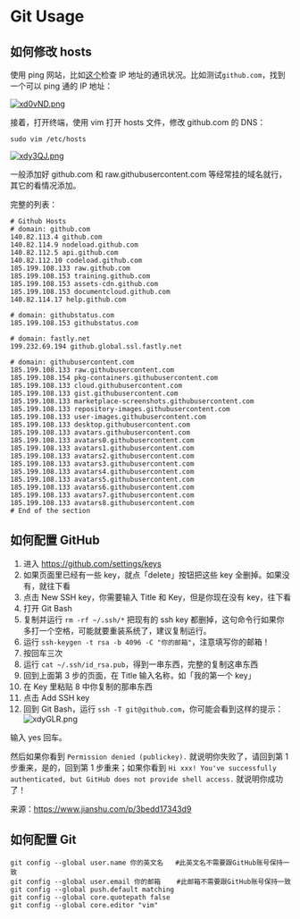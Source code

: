 # Git Usage

## 如何修改 hosts

使用 ping 网站，比如[这个](http://ping.chinaz.com/)检查 IP 地址的通讯状况。比如测试`github.com`，找到一个可以 ping 通的 IP 地址：

[![xd0vND.png](https://s1.ax1x.com/2022/10/13/xd0vND.png)](https://imgse.com/i/xd0vND)

接着，打开终端，使用 vim 打开 hosts 文件，修改 github.com 的 DNS：

```
sudo vim /etc/hosts
```

[![xdy3QJ.png](https://s1.ax1x.com/2022/10/13/xdy3QJ.png)](https://imgse.com/i/xdy3QJ)

一般添加好 github.com 和 raw.githubusercontent.com 等经常挂的域名就行，其它的看情况添加。

完整的列表：

```
# Github Hosts
# domain: github.com
140.82.113.4 github.com
140.82.114.9 nodeload.github.com
140.82.112.5 api.github.com
140.82.112.10 codeload.github.com
185.199.108.133 raw.github.com
185.199.108.153 training.github.com
185.199.108.153 assets-cdn.github.com
185.199.108.153 documentcloud.github.com
140.82.114.17 help.github.com

# domain: githubstatus.com
185.199.108.153 githubstatus.com

# domain: fastly.net
199.232.69.194 github.global.ssl.fastly.net

# domain: githubusercontent.com
185.199.108.133 raw.githubusercontent.com
185.199.108.154 pkg-containers.githubusercontent.com
185.199.108.133 cloud.githubusercontent.com
185.199.108.133 gist.githubusercontent.com
185.199.108.133 marketplace-screenshots.githubusercontent.com
185.199.108.133 repository-images.githubusercontent.com
185.199.108.133 user-images.githubusercontent.com
185.199.108.133 desktop.githubusercontent.com
185.199.108.133 avatars.githubusercontent.com
185.199.108.133 avatars0.githubusercontent.com
185.199.108.133 avatars1.githubusercontent.com
185.199.108.133 avatars2.githubusercontent.com
185.199.108.133 avatars3.githubusercontent.com
185.199.108.133 avatars4.githubusercontent.com
185.199.108.133 avatars5.githubusercontent.com
185.199.108.133 avatars6.githubusercontent.com
185.199.108.133 avatars7.githubusercontent.com
185.199.108.133 avatars8.githubusercontent.com
# End of the section
```

## 如何配置 GitHub

1. 进入 https://github.com/settings/keys
2. 如果页面里已经有一些 key，就点「delete」按钮把这些 key 全删掉。如果没有，就往下看
3. 点击 New SSH key，你需要输入 Title 和 Key，但是你现在没有 key，往下看
4. 打开 Git Bash
5. 复制并运行 `rm -rf ~/.ssh/*` 把现有的 ssh key 都删掉，这句命令行如果你多打一个空格，可能就要重装系统了，建议复制运行。
6. 运行 `ssh-keygen -t rsa -b 4096 -C "你的邮箱"`，注意填写你的邮箱！
7. 按回车三次
8. 运行 `cat ~/.ssh/id_rsa.pub`，得到一串东西，完整的复制这串东西
9. 回到上面第 3 步的页面，在 Title 输入名称，如「我的第一个 key」
10. 在 Key 里粘贴 8 中你复制的那串东西
11. 点击 Add SSH key
12. 回到 Git Bash，运行 `ssh -T git@github.com`，你可能会看到这样的提示：
    ![xdyGLR.png](https://s1.ax1x.com/2022/10/13/xdyGLR.png)

输入 yes 回车。

然后如果你看到 `Permission denied (publickey).` 就说明你失败了，请回到第 1 步重来，是的，回到第 1 步重来；如果你看到 `Hi xxx! You've successfully authenticated, but GitHub does not provide shell access.` 就说明你成功了！

来源：https://www.jianshu.com/p/3bedd17343d9

## 如何配置 Git

```
git config --global user.name 你的英文名   #此英文名不需要跟GitHub账号保持一致
git config --global user.email 你的邮箱    #此邮箱不需要跟GitHub账号保持一致
git config --global push.default matching
git config --global core.quotepath false
git config --global core.editor "vim"
```
